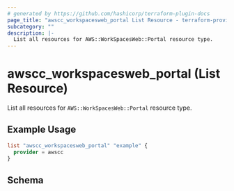 ```yaml
---
# generated by https://github.com/hashicorp/terraform-plugin-docs
page_title: "awscc_workspacesweb_portal List Resource - terraform-provider-awscc"
subcategory: ""
description: |-
  List all resources for AWS::WorkSpacesWeb::Portal resource type.
---
```


# awscc_workspacesweb_portal (List Resource)

List all resources for `AWS::WorkSpacesWeb::Portal` resource type.

## Example Usage

```terraform
list "awscc_workspacesweb_portal" "example" {
  provider = awscc
}
```

<!-- schema generated by tfplugindocs -->
## Schema
